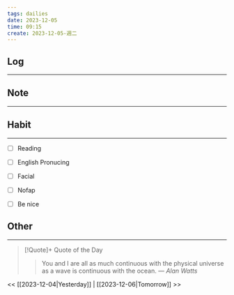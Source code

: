 ```yaml
---
tags: dailies  
date: 2023-12-05
time: 09:15
create: 2023-12-05-週二
---
```


## Log
---


## Note
---


## Habit
---
- [ ] Reading
- [ ] English Pronucing
- [ ] Facial
- [ ] Nofap
- [ ] Be nice


## Other
---

> [!Quote]+ Quote of the Day
> > You and I are all as much continuous with the physical universe as a wave is continuous with the ocean.
> — <cite>Alan Watts</cite>

<< [[2023-12-04|Yesterday]] | [[2023-12-06|Tomorrow]] >>